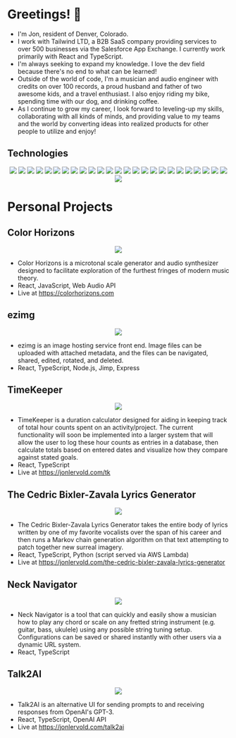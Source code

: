 # Greetings! 🤖

- I'm Jon, resident of Denver, Colorado.
- I work with Tailwind LTD, a B2B SaaS company providing services to over 500 businesses via the Salesforce App Exchange. I currently work primarily with React and TypeScript. 
- I'm always seeking to expand my knowledge. I love the dev field because there's no end to what can be learned!
- Outside of the world of code, I'm a musician and audio engineer with credits on over 100 records, a proud husband and father of two awesome kids, and a travel enthusiast. I also enjoy riding my bike, spending time with our dog, and drinking coffee.
- As I continue to grow my career, I look forward to leveling-up my skills, collaborating with all kinds of minds, and providing value to my teams and the world by converting ideas into realized products for other people to utilize and enjoy!

## Technologies
<p align="center">
  <img src="https://img.shields.io/badge/React-20232A?style=flat-square&logo=react&logoColor=61DAFB">
  <img src="https://img.shields.io/badge/TypeScript-007ACC?style=flat-square&logo=typescript&logoColor=white">
  <img src="https://img.shields.io/badge/JavaScript-323330?style=flat-square&logo=javascript&logoColor=F7DF1E">
  <img src="https://img.shields.io/badge/HTML5-E34F26?style=flat-square&logo=html5&logoColor=white">
  <img src="https://img.shields.io/badge/CSS3-1572B6?style=flat-square&logo=css3&logoColor=white">
  <img src="https://img.shields.io/badge/Node.js-339933?style=flat-square&logo=nodedotjs&logoColor=white">
  <img src="https://img.shields.io/badge/Express.js-000000?style=flat-square&logo=express&logoColor=white">
  <img src="https://img.shields.io/badge/A-Axios-yellow?style=flat-square&logo=axios&logoColor=white">
  <img src="https://img.shields.io/badge/Redux-593D88?style=flat-square&logo=redux&logoColor=white">
  <img src="https://img.shields.io/badge/Jest-C21325?style=flat-square&logo=jest&logoColor=white">
  <img src="https://img.shields.io/badge/storybook-FF4785?style=flat-square&logo=storybook&logoColor=white">
  <img src="https://img.shields.io/badge/Yarn-2C8EBB?style=flat-square&logo=yarn&logoColor=white">
  <img src="https://img.shields.io/badge/npm-CB3837?style=flat-square&logo=npm&logoColor=white">
  <img src="https://img.shields.io/badge/Nx-blue?style=flat-square&logo=nx&logoColor=white">
  <img src="https://img.shields.io/badge/styled--components-DB7093?style=flat-square&logo=styled-components&logoColor=white">
  <img src="https://img.shields.io/badge/E-Emotion-lightgrey?style=flat-square&logo=emotion&logoColor=white">
  <img src="https://img.shields.io/badge/Python-FFD43B?style=flat-square&logo=python&logoColor=blue">
  <img src="https://img.shields.io/badge/P-PySimpleGUI-ff69b4?style=flat-square&logoColor=white">
  <img src="https://img.shields.io/badge/pypi-3775A9?style=flat-square&logo=pypi&logoColor=white">
  <img src="https://img.shields.io/badge/L-Lambda-1A2C34?style=flat-square&logoColor=white">
  <img src="https://img.shields.io/badge/AWS_S3-FF9900?style=flat-square&logo=amazons3&logoColor=white">
  <img src="https://img.shields.io/badge/eslint-3A33D1?style=flat-square&logo=eslint&logoColor=white">
  <img src="https://img.shields.io/badge/prettier-1A2C34?style=flat-square&logo=prettier&logoColor=F7BA3E">
  <img src="https://img.shields.io/badge/W-WebAudioAPI-blueviolet?style=flat-square&logoColor=white">
  <img src="https://img.shields.io/badge/vs-VSCode-E44C30?style=flat-square&logo=vscode&logoColor=white">
  <img src="https://img.shields.io/badge/GIT-success?style=flat-square&logo=git&logoColor=white">
</p>

# Personal Projects

## Color Horizons
<p align="center">
  <img src="https://jonlervold.com/github-images/colorhorizons-226458.gif">
</p>

- Color Horizons is a microtonal scale generator and audio synthesizer designed to facilitate exploration of the furthest fringes of modern music theory. 
- React, JavaScript, Web Audio API
- Live at https://colorhorizons.com

## ezimg
<p align="center">
  <img src="https://jonlervold.com/github-images/ezimg-883346.gif">
</p>

- ezimg is an image hosting service front end. Image files can be uploaded with attached metadata, and the files can be navigated, shared, edited, rotated, and deleted. 
- React, TypeScript, Node.js, Jimp, Express

## TimeKeeper
<p align="center">
  <img src="https://jonlervold.com/github-images/timekeeper-12286.gif">
</p>

- TimeKeeper is a duration calculator designed for aiding in keeping track of total hour counts spent on an activity/project. The current functionality will soon be implemented into a larger system that will allow the user to log these hour counts as entries in a database, then calculate totals based on entered dates and visualize how they compare against stated goals.
- React, TypeScript
- Live at https://jonlervold.com/tk

## The Cedric Bixler-Zavala Lyrics Generator
<p align="center">
  <img src="https://jonlervold.com/github-images/cedbix-92345.gif">
</p>

- The Cedric Bixler-Zavala Lyrics Generator takes the entire body of lyrics written by one of my favorite vocalists over the span of his career and then runs a Markov chain generation algorithm on that text attempting to patch together new surreal imagery. 
- React, TypeScript, Python (script served via AWS Lambda) 
- Live at https://jonlervold.com/the-cedric-bixler-zavala-lyrics-generator

## Neck Navigator
<p align="center">
  <img src="https://jonlervold.com/github-images/necknav-710293.gif">
</p>

- Neck Navigator is a tool that can quickly and easily show a musician how to play any chord or scale on any fretted string instrument (e.g. guitar, bass, ukulele) using any possible string tuning setup. Configurations can be saved or shared instantly with other users via a dynamic URL system.
- React, TypeScript

## Talk2AI
<p align="center">
  <img src="https://jonlervold.com/github-images/talk2ai-00897.gif">
</p>

- Talk2AI is an alternative UI for sending prompts to and receiving responses from OpenAI's GPT-3.
- React, TypeScript, OpenAI API
- Live at https://jonlervold.com/talk2ai
